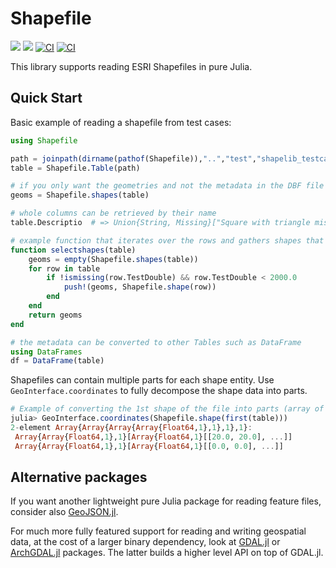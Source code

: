 # Shapefile

[![](https://img.shields.io/badge/docs-stable-blue.svg)](https://JuliaGeo.github.io/Shapefile.jl/stable)
[![](https://img.shields.io/badge/docs-dev-blue.svg)](https://JuliaGeo.github.io/Shapefile.jl/dev)
[![CI](https://github.com/JuliaGeo/Shapefile.jl/workflows/CI/badge.svg)](https://github.com/JuliaGeo/Shapefile.jl/actions?query=workflow%3ACI)
[![CI](https://github.com/JuliaGeo/Shapefile.jl/workflows/CI/badge.svg)](https://github.com/JuliaGeo/Shapefile.jl/actions?query=workflow%3ACI)

This library supports reading ESRI Shapefiles in pure Julia.

## Quick Start
Basic example of reading a shapefile from test cases:

```julia
using Shapefile

path = joinpath(dirname(pathof(Shapefile)),"..","test","shapelib_testcases","test.shp")
table = Shapefile.Table(path)

# if you only want the geometries and not the metadata in the DBF file
geoms = Shapefile.shapes(table)

# whole columns can be retrieved by their name
table.Descriptio  # => Union{String, Missing}["Square with triangle missing", "Smaller triangle", missing]

# example function that iterates over the rows and gathers shapes that meet specific criteria
function selectshapes(table)
    geoms = empty(Shapefile.shapes(table))
    for row in table
        if !ismissing(row.TestDouble) && row.TestDouble < 2000.0
            push!(geoms, Shapefile.shape(row))
        end
    end
    return geoms
end

# the metadata can be converted to other Tables such as DataFrame
using DataFrames
df = DataFrame(table)
```

Shapefiles can contain multiple parts for each shape entity.
Use `GeoInterface.coordinates` to fully decompose the shape data into parts.

```julia
# Example of converting the 1st shape of the file into parts (array of coordinates)
julia> GeoInterface.coordinates(Shapefile.shape(first(table)))
2-element Array{Array{Array{Array{Float64,1},1},1},1}:
 Array{Array{Float64,1},1}[Array{Float64,1}[[20.0, 20.0], ...]]
 Array{Array{Float64,1},1}[Array{Float64,1}[[0.0, 0.0], ...]]
```

## Alternative packages

If you want another lightweight pure Julia package for reading feature files, consider
also [GeoJSON.jl](https://github.com/JuliaGeo/GeoJSON.jl).

For much more fully featured support for reading and writing geospatial data, at the
cost of a larger binary dependency, look at [GDAL.jl](https://github.com/JuliaGeo/GDAL.jl)
or [ArchGDAL.jl](https://github.com/yeesian/ArchGDAL.jl/) packages.
The latter builds a higher level API on top of GDAL.jl.
